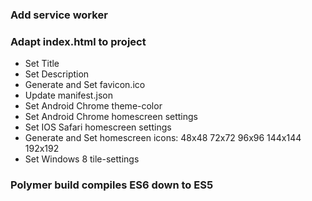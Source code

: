 ### Add service worker
### Adapt index.html to project
  * Set Title
  * Set Description
  * Generate and Set favicon.ico
  * Update manifest.json
  * Set Android Chrome theme-color
  * Set Android Chrome homescreen settings
  * Set IOS Safari homescreen settings
  * Generate and Set homescreen icons: 48x48 72x72 96x96 144x144 192x192
  * Set Windows 8 tile-settings

### Polymer build compiles ES6 down to ES5

